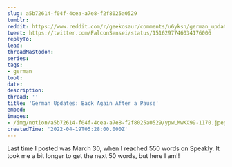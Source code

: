 ```yaml
---
slug: a5b72614-f04f-4cea-a7e8-f2f8025a0529
tumblr:
reddit: https://www.reddit.com/r/geekosaur/comments/u6yksn/german_updates_back_again_after_a_pause/
tweet: https://twitter.com/FalconSensei/status/1516297746034176006
replyTo:
lead:
threadMastodon:
series:
tags:
- german
toot:
date:
description:
thread: ''
title: 'German Updates: Back Again After a Pause'
embed:
images:
- /img/notion/a5b72614-f04f-4cea-a7e8-f2f8025a0529/ypwLMwKX99-1170.jpeg
createdTime: '2022-04-19T05:28:00.000Z'
---
```


Last time I posted was March 30, when I reached 550 words on Speakly. It took me a bit longer to get the next 50 words, but here I am!!
